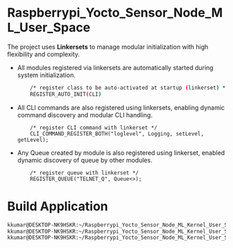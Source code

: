 # Raspberrypi_Yocto_Sensor_Node_ML_User_Space
The project uses **Linkersets** to manage modular initialization with high flexibility and complexity.
-  All modules registered via linkersets are automatically started during system initialization.
    ```bash
        /* register class to be auto-activated at startup (linkerset) */
        REGISTER_AUTO_INIT(CLI)
    ```
-  All CLI commands are also registered using linkersets, enabling dynamic command discovery and modular CLI handling.
    ```
        /* register CLI command with linkerset */
        CLI_COMMAND_REGISTER_BOTH("loglevel", Logging, setLevel, getLevel);
    ```
-  Any Queue created by module is also registered using linkerset, enabled dynamic discovery of queue by other modules.
    ```
        /* register queue with linkerset */
        REGISTER_QUEUE("TELNET_Q", Queue<>);
    ```

# Build Application
```bash
kkumar@DESKTOP-NK9HSKR:~/Raspberrypi_Yocto_Sensor_Node_ML_Kernel_User_Space/UserSpace/Application$ mkdir build
kkumar@DESKTOP-NK9HSKR:~/Raspberrypi_Yocto_Sensor_Node_ML_Kernel_User_Space/UserSpace/Application/build$ cmake ..
kkumar@DESKTOP-NK9HSKR:~/Raspberrypi_Yocto_Sensor_Node_ML_Kernel_User_Space/UserSpace/Application/build$ make -j4
```
